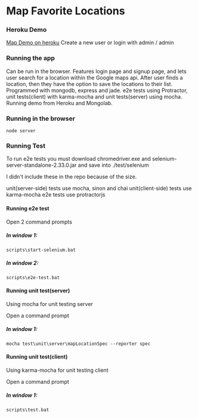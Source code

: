 # Map Favorite Locations

### Heroku Demo
[Map Demo on heroku](http://blooming-brushlands-5681.herokuapp.com/)
Create a new user or login with admin / admin

### Running the app

Can be run in the browser. Features login page and signup page, and lets user search for a location within the Google maps api. After user finds a location, then they have the option to save the locations to their list. Programmed with mongodb, express and jade. e2e tests using Protractor, unit tests(client) with karma-mocha and unit tests(server) using mocha.  Running demo from Heroku and Mongolab.

### Running in the browser

    node server

### Running Test

To run e2e tests you must download chromedriver.exe and selenium-server-standalone-2.33.0.jar and save into ./test/selenium

I didn't include these in the repo because of the size. 

unit(server-side) tests use mocha, sinon and chai
unit(client-side) tests use karma-mocha
e2e tests use protractorjs

#### Running e2e test

Open 2 command prompts

##### In window 1:

    scripts\start-selenium.bat


##### In window 2:

    scripts\e2e-test.bat


#### Running unit test(server)

Using mocha for unit testing server

Open a command prompt

##### In window 1:

    mocha test\unit\server\mapLocationSpec --reporter spec


#### Running unit test(client)

Using karma-mocha for unit testing client

Open a command prompt

##### In window 1:

    scripts\test.bat
